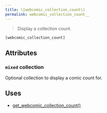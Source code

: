 ```yaml
---
title: \[webcomic_collection_count\]
permalink: webcomic_collection_count__
---
```


> Display a collection count.

```php
[webcomic_collection_count]
```

## Attributes

### `mixed` collection
Optional collection to display a comic count for.

## Uses
- [get_webcomic_collection_count()](get_webcomic_collection_count())
